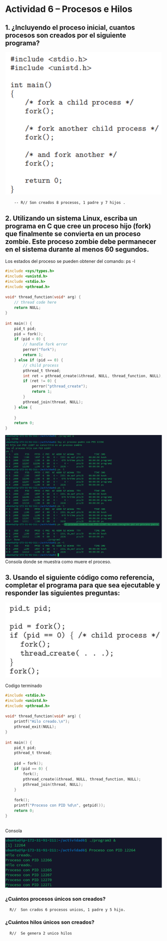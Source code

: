 # Actividad 6 – Procesos e Hilos

## 1. ¿Incluyendo el proceso inicial, cuantos procesos son creados por el siguiente programa?

![frok](images/fork.png)

```Bash 
    -- R// Son creados 8 procesos, 1 padre y 7 hijos .
```


## 2. Utilizando un sistema Linux, escriba un programa en C que cree un proceso hijo (fork) que finalmente se convierta en un proceso zombie. Este proceso zombie debe permanecer en el sistema durante al menos 60 segundos.
Los estados del proceso se pueden obtener del comando: ps -l

```c
#include <sys/types.h>
#include <unistd.h>
#include <stdio.h>
#include <pthread.h>

void* thread_function(void* arg) {
    // thread code here
    return NULL;
}

int main() {
    pid_t pid;
    pid = fork();
    if (pid < 0) {
        // handle fork error
        perror("fork");
        return 1;
    } else if (pid == 0) {
        // child process
        pthread_t thread;
        int ret = pthread_create(&thread, NULL, thread_function, NULL);
        if (ret != 0) {
            perror("pthread_create");
            return 1;
        }
        pthread_join(thread, NULL);
    } else {
       
    }
    return 0;
}
```
 
![zombie](images/zombie.png)
<br>
Consola donde se muestra como muere el proceso.


## 3. Usando el siguiente código como referencia, completar el programa para que sea ejecutable y responder las siguientes preguntas:


![hilos](images/hilos.png)

Codigo terminado 
<br>

``` c
#include <stdio.h>
#include <unistd.h>
#include <pthread.h>

void* thread_function(void* arg) {
    printf("Hilo creado.\n");
    pthread_exit(NULL);
}

int main() {
    pid_t pid;
    pthread_t thread;

    pid = fork();
    if (pid == 0) {
        fork();
        pthread_create(&thread, NULL, thread_function, NULL);
        pthread_join(thread, NULL);
    }

    fork();
    printf("Proceso con PID %d\n", getpid());
    return 0;
}
```

<br>
Consola

![hilos](./images/HilosPr.png)

### ¿Cuántos procesos únicos son creados?

```shell
  R//  Son crados 6 procesos unicos, 1 padre y 5 hijo.
```

### ¿Cuántos hilos únicos son creados?
```shell
  R//  Se genera 2 unico hilos
```
